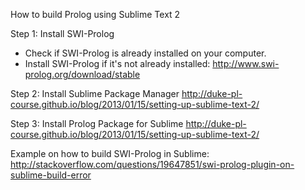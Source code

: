 How to build Prolog using Sublime Text 2

Step 1: Install SWI-Prolog
- Check if SWI-Prolog is already installed on your computer.
- Install SWI-Prolog if it's not already installed:
http://www.swi-prolog.org/download/stable

Step 2: Install Sublime Package Manager
http://duke-pl-course.github.io/blog/2013/01/15/setting-up-sublime-text-2/

Step 3: Install Prolog Package for Sublime
http://duke-pl-course.github.io/blog/2013/01/15/setting-up-sublime-text-2/


Example on how to build SWI-Prolog in Sublime:
http://stackoverflow.com/questions/19647851/swi-prolog-plugin-on-sublime-build-error

